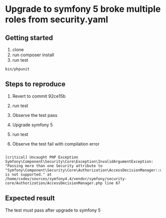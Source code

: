 Upgrade to symfony 5 broke multiple roles from security.yaml
=================================

Getting started 
----------------

1. clone 
2. run composer install
3. run test
```
bin/phpunit
```

Steps to reproduce
-------------------

1. Revert to commit 92ce15b
2. run test
3. Observe the test pass

1. Upgrade symfony 5
2. run test
3. Observe the test fail with compilation error
```

[critical] Uncaught PHP Exception Symfony\Component\Security\Core\Exception\InvalidArgumentException: 
"Passing more than one Security attribute to "Symfony\Component\Security\Core\Authorization\AccessDecisionManager::decide()" 
is not supported." at /home/cxdev/sources/symfony4.4/vendor/symfony/security-core/Authorization/AccessDecisionManager.php line 67

```

Expected result
----------------------

The test must pass after upgrade to symfony 5 

